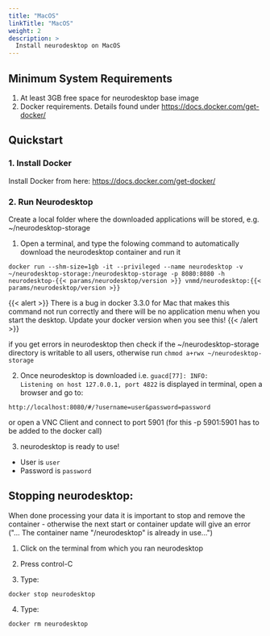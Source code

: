```yaml
---
title: "MacOS"
linkTitle: "MacOS"
weight: 2
description: >
  Install neurodesktop on MacOS
---
```


## Minimum System Requirements
1. At least 3GB free space for neurodesktop base image
2. Docker requirements. Details found under https://docs.docker.com/get-docker/

## Quickstart
### 1. Install Docker
Install Docker from here: https://docs.docker.com/get-docker/ 

### 2. Run Neurodesktop
Create a local folder where the downloaded applications will be stored, e.g. ~/neurodesktop-storage 

1. Open a terminal, and type the folowing command to automatically download the neurodesktop container and run it

```shell
docker run --shm-size=1gb -it --privileged --name neurodesktop -v ~/neurodesktop-storage:/neurodesktop-storage -p 8080:8080 -h neurodesktop-{{< params/neurodesktop/version >}} vnmd/neurodesktop:{{< params/neurodesktop/version >}}
```
<!-- neurodesktop version found in neurodesk.github.io/data/neurodesktop.toml -->

{{< alert >}}
There is a bug in docker 3.3.0 for Mac that makes this command not run correctly and there will be no application menu when you start the desktop. Update your docker version when you see this!
{{< /alert >}}

if you get errors in neurodesktop then check if the ~/neurodesktop-storage directory is writable to all users, otherwise run `chmod a+rwx ~/neurodesktop-storage`

2. Once neurodesktop is downloaded i.e. `guacd[77]: INFO:        Listening on host 127.0.0.1, port 4822` is displayed in terminal, open a browser and go to:
```
http://localhost:8080/#/?username=user&password=password
```
or open a VNC Client and connect to port 5901 (for this -p 5901:5901 has to be added to the docker call)

3. neurodesktop is ready to use!
- User is `user`
- Password is `password`

## Stopping neurodesktop:
When done processing your data it is important to stop and remove the container - otherwise the next start or container update will give an error ("... The container name "/neurodesktop" is already in use...")
1. Click on the terminal from which you ran neurodesktop

2. Press control-C

3. Type:
```
docker stop neurodesktop
```
4. Type:
```
docker rm neurodesktop
```
